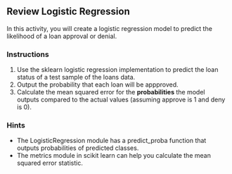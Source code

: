 ## Review Logistic Regression

In this activity, you will create a logistic regression model to predict the likelihood of a loan approval or denial.

### Instructions

1. Use the sklearn logistic regression implementation to predict the loan status of a test sample of the loans data. 
2. Output the probability that each loan will be appproved. 
3. Calculate the mean squared error for the **probabilities** the model outputs compared to the actual values (assuming approve is 1 and deny is 0).

### Hints

* The LogisticRegression module has a predict_proba function that outputs probabilities of predicted classes.
* The metrics module in scikit learn can help you calculate the mean squared error statistic. 
